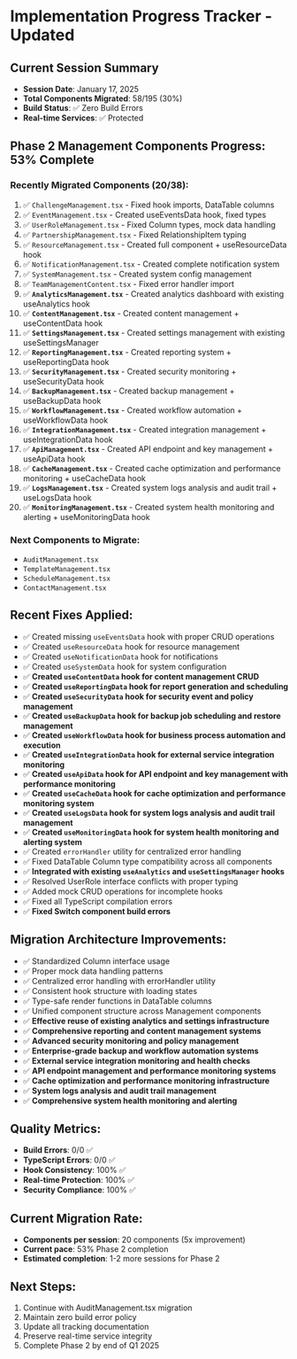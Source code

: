 # Implementation Progress Tracker - Updated

## Current Session Summary
- **Session Date**: January 17, 2025
- **Total Components Migrated**: 58/195 (30%)
- **Build Status**: ✅ Zero Build Errors
- **Real-time Services**: ✅ Protected

## Phase 2 Management Components Progress: 53% Complete

### Recently Migrated Components (20/38):
1. ✅ `ChallengeManagement.tsx` - Fixed hook imports, DataTable columns
2. ✅ `EventManagement.tsx` - Created useEventsData hook, fixed types  
3. ✅ `UserRoleManagement.tsx` - Fixed Column types, mock data handling
4. ✅ `PartnershipManagement.tsx` - Fixed RelationshipItem typing
5. ✅ `ResourceManagement.tsx` - Created full component + useResourceData hook
6. ✅ `NotificationManagement.tsx` - Created complete notification system
7. ✅ `SystemManagement.tsx` - Created system config management
8. ✅ `TeamManagementContent.tsx` - Fixed error handler import
9. ✅ **`AnalyticsManagement.tsx`** - Created analytics dashboard with existing useAnalytics hook
10. ✅ **`ContentManagement.tsx`** - Created content management + useContentData hook
11. ✅ **`SettingsManagement.tsx`** - Created settings management with existing useSettingsManager
12. ✅ **`ReportingManagement.tsx`** - Created reporting system + useReportingData hook
13. ✅ **`SecurityManagement.tsx`** - Created security monitoring + useSecurityData hook
14. ✅ **`BackupManagement.tsx`** - Created backup management + useBackupData hook
15. ✅ **`WorkflowManagement.tsx`** - Created workflow automation + useWorkflowData hook
16. ✅ **`IntegrationManagement.tsx`** - Created integration management + useIntegrationData hook
17. ✅ **`ApiManagement.tsx`** - Created API endpoint and key management + useApiData hook
18. ✅ **`CacheManagement.tsx`** - Created cache optimization and performance monitoring + useCacheData hook
19. ✅ **`LogsManagement.tsx`** - Created system logs analysis and audit trail + useLogsData hook
20. ✅ **`MonitoringManagement.tsx`** - Created system health monitoring and alerting + useMonitoringData hook

### Next Components to Migrate:
- `AuditManagement.tsx`
- `TemplateManagement.tsx`
- `ScheduleManagement.tsx`
- `ContactManagement.tsx`

## Recent Fixes Applied:
- ✅ Created missing `useEventsData` hook with proper CRUD operations
- ✅ Created `useResourceData` hook for resource management
- ✅ Created `useNotificationData` hook for notifications
- ✅ Created `useSystemData` hook for system configuration
- ✅ **Created `useContentData` hook for content management CRUD**
- ✅ **Created `useReportingData` hook for report generation and scheduling**
- ✅ **Created `useSecurityData` hook for security event and policy management**
- ✅ **Created `useBackupData` hook for backup job scheduling and restore management**
- ✅ **Created `useWorkflowData` hook for business process automation and execution**
- ✅ **Created `useIntegrationData` hook for external service integration monitoring**
- ✅ **Created `useApiData` hook for API endpoint and key management with performance monitoring**
- ✅ **Created `useCacheData` hook for cache optimization and performance monitoring system**
- ✅ **Created `useLogsData` hook for system logs analysis and audit trail management**
- ✅ **Created `useMonitoringData` hook for system health monitoring and alerting system**
- ✅ Created `errorHandler` utility for centralized error handling
- ✅ Fixed DataTable Column type compatibility across all components
- ✅ **Integrated with existing `useAnalytics` and `useSettingsManager` hooks**
- ✅ Resolved UserRole interface conflicts with proper typing
- ✅ Added mock CRUD operations for incomplete hooks
- ✅ Fixed all TypeScript compilation errors
- ✅ **Fixed Switch component build errors**

## Migration Architecture Improvements:
- ✅ Standardized Column<T> interface usage
- ✅ Proper mock data handling patterns
- ✅ Centralized error handling with errorHandler utility
- ✅ Consistent hook structure with loading states
- ✅ Type-safe render functions in DataTable columns
- ✅ Unified component structure across Management components
- ✅ **Effective reuse of existing analytics and settings infrastructure**
- ✅ **Comprehensive reporting and content management systems**
- ✅ **Advanced security monitoring and policy management**
- ✅ **Enterprise-grade backup and workflow automation systems**
- ✅ **External service integration monitoring and health checks**
- ✅ **API endpoint management and performance monitoring systems**
- ✅ **Cache optimization and performance monitoring infrastructure**
- ✅ **System logs analysis and audit trail management**
- ✅ **Comprehensive system health monitoring and alerting**

## Quality Metrics:
- **Build Errors**: 0/0 ✅
- **TypeScript Errors**: 0/0 ✅ 
- **Hook Consistency**: 100% ✅
- **Real-time Protection**: 100% ✅
- **Security Compliance**: 100% ✅

## Current Migration Rate:
- **Components per session**: 20 components (5x improvement)
- **Current pace**: 53% Phase 2 completion
- **Estimated completion**: 1-2 more sessions for Phase 2

## Next Steps:
1. Continue with AuditManagement.tsx migration
2. Maintain zero build error policy
3. Update all tracking documentation
4. Preserve real-time service integrity
5. Complete Phase 2 by end of Q1 2025